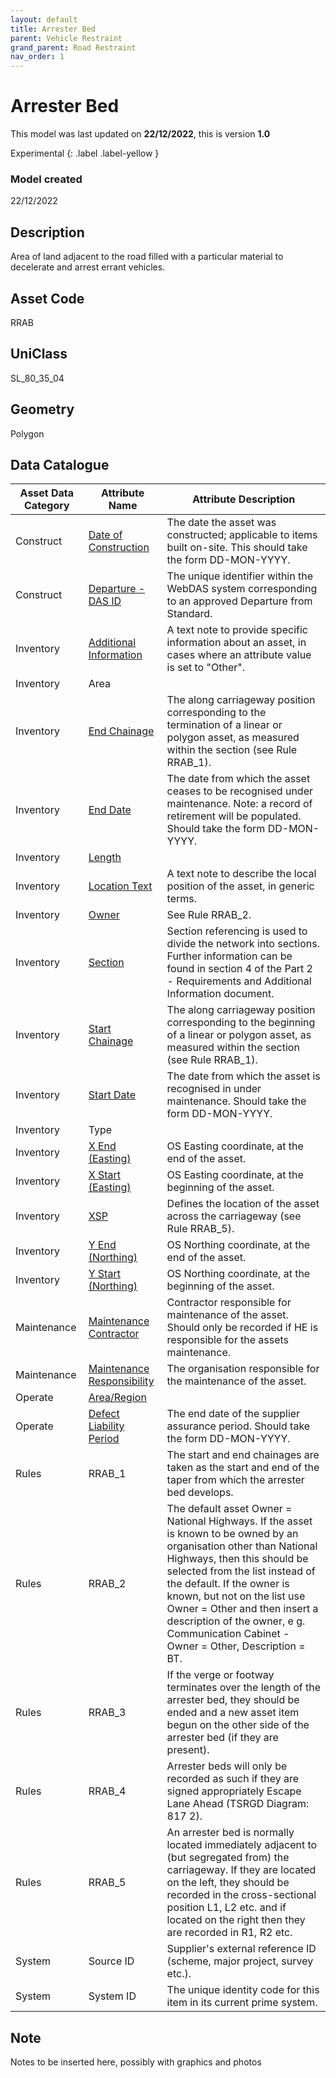 ```yaml
---
layout: default
title: Arrester Bed
parent: Vehicle Restraint
grand_parent: Road Restraint
nav_order: 1
---
```


# Arrester Bed
This model was last updated on **22/12/2022**, this is version **1.0**

Experimental
{: .label .label-yellow }

### Model created
22/12/2022

## Description
Area of land adjacent to the
road filled with a particular
material to decelerate and
arrest errant vehicles.

## Asset Code
RRAB

## UniClass
SL_80_35_04

## Geometry
Polygon

## Data Catalogue

| Asset Data Category     | Attribute Name     | Attribute Description                                                                                                                                                                                                                                                                                                                                                |
|-------------------------|----------------------------|---------------------------------------------------------------------------------------------------------------------------------------------------------------------------------------------------------------------------------------------------------------------------------------------------------------------------------------------------------------------------|
| Construct               | [Date of Construction](https://s-cox.github.io/ADMM_data_dictionary/docs/attribute/Dateofconstruction.html)       | The date the asset was constructed; applicable to items built on-site. This should take the form DD-MON-YYYY.                                                                                                                                                                                                                                                             |
| Construct               | [Departure - DAS ID](https://s-cox.github.io/ADMM_data_dictionary/docs/attribute/departure.html)         | The unique identifier within the WebDAS system corresponding to an approved Departure from Standard.                                                                                                                                                                                                                                                                      |
| Inventory               | [Additional Information](https://s-cox.github.io/ADMM_data_dictionary/docs/attribute/additonalinformation.html)     | A text note to provide specific information about an asset, in cases where an attribute value is set to "Other".                                                                                                                                                                                                                                                          |
| Inventory               | Area                       |                                                                                                                                                                                                                                                                                                                                                                           |
| Inventory               | [End Chainage](https://s-cox.github.io/ADMM_data_dictionary/docs/attribute/endchainage.html)               | The along carriageway position corresponding to the termination of a linear or polygon asset, as measured within the section (see Rule RRAB_1).                                                                                                                                                                                                                           |
| Inventory               | [End Date](https://s-cox.github.io/ADMM_data_dictionary/docs/attribute/enddate.html)                   | The date from which the asset ceases to be recognised under maintenance.  Note: a record of retirement will be populated. Should take the form DD-MON-YYYY.                                                                                                                                                                                                               |
| Inventory               | [Length](https://s-cox.github.io/ADMM_data_dictionary/docs/attribute/length.html)                     |                                                                                                                                                                                                                                                                                                                                                                           |
| Inventory               | [Location Text](https://s-cox.github.io/ADMM_data_dictionary/docs/attribute/locationtext.html)              | A text note to describe the local position of the asset, in generic terms.                                                                                                                                                                                                                                                                                                |
| Inventory               | [Owner](https://s-cox.github.io/ADMM_data_dictionary/docs/attribute/owner.html)                     | See Rule RRAB_2.                                                                                                                                                                                                                                                                                                                                                          |
| Inventory               | [Section](https://s-cox.github.io/ADMM_data_dictionary/docs/attribute/section.html)                    | Section referencing is used to divide the network into sections. Further information can be found in section 4 of the Part 2 - Requirements and Additional Information document.                                                                                                                                                                                          |
| Inventory               | [Start Chainage](https://s-cox.github.io/ADMM_data_dictionary/docs/attribute/startchainage.html)             | The along carriageway position corresponding to the beginning of a linear or polygon asset, as measured within the section (see Rule RRAB_1).                                                                                                                                                                                                                             |
| Inventory               | [Start Date](https://s-cox.github.io/ADMM_data_dictionary/docs/attribute/startdate.html)                 | The date from which the asset is recognised in under maintenance. Should take the form DD-MON-YYYY.                                                                                                                                                                                                                                                                       |
| Inventory               | Type                       |                                                                                                                                                                                                                                                                                                                                                                           |
| Inventory               | [X End (Easting)](https://s-cox.github.io/ADMM_data_dictionary/docs/attribute/xend_easting.html)            | OS Easting coordinate, at the end of the asset.                                                                                                                                                                                                                                                                                                                           |
| Inventory               | [X Start (Easting)](https://s-cox.github.io/ADMM_data_dictionary/docs/attribute/xstart_easting.html)          | OS Easting coordinate, at the beginning of the asset.                                                                                                                                                                                                                                                                                                                     |
| Inventory               | [XSP](https://s-cox.github.io/ADMM_data_dictionary/docs/attribute/xsp.html)                        | Defines the location of the asset across the carriageway (see Rule RRAB_5).                                                                                                                                                                                                                                                                                               |
| Inventory               | [Y End (Northing)](https://s-cox.github.io/ADMM_data_dictionary/docs/attribute/yend_northing.html)           | OS Northing coordinate, at the end of the asset.                                                                                                                                                                                                                                                                                                                          |
| Inventory               | [Y Start (Northing)](https://s-cox.github.io/ADMM_data_dictionary/docs/attribute/ystart_northing.html)         | OS Northing coordinate, at the beginning of the asset.                                                                                                                                                                                                                                                                                                                    |
| Maintenance             | [Maintenance Contractor](https://s-cox.github.io/ADMM_data_dictionary/docs/attribute/maintenancecontractor.html)     | Contractor responsible for maintenance of the asset. Should only be recorded if HE is responsible for the assets maintenance.                                                                                                                                                                                                                                             |
| Maintenance             | [Maintenance Responsibility](https://s-cox.github.io/ADMM_data_dictionary/docs/attribute/maintenanceresponsibilty.html)  | The organisation responsible for the maintenance of the asset.                                                                                                                                                                                                                                                                                                            |
| Operate                 | [Area/Region](https://s-cox.github.io/ADMM_data_dictionary/docs/attribute/area_region.html)                 |                                                                                                                                                                                                                                                                                                                                                                           |
| Operate                 | [Defect Liability Period](https://s-cox.github.io/ADMM_data_dictionary/docs/attribute/defectliabilityperiod.html)     | The end date of the supplier assurance period. Should take the form DD-MON-YYYY.                                                                                                                                                                                                                                                                                          |
| Rules                   | RRAB_1                     | The start and end chainages are taken as the start and end of the taper from which the arrester bed develops.                                                                                                                                                                                                                                                             |
| Rules                   | RRAB_2                     | The default asset Owner = National Highways. If the asset is known to be owned by an organisation other than National Highways, then this should be selected from the list instead of the default. If the owner is known, but not on the list use Owner = Other and then insert a description of the owner, e g. Communication Cabinet - Owner = Other, Description = BT. |
| Rules                   | RRAB_3                     | If the verge or footway terminates over the length of the arrester bed, they should be ended and a new asset item begun on the other side of the arrester bed (if they are present).                                                                                                                                                                                      |
| Rules                   | RRAB_4                     | Arrester beds will only be recorded as such if they are signed appropriately Escape Lane Ahead (TSRGD Diagram: 817 2).                                                                                                                                                                                                                                                    |
| Rules                   | RRAB_5                     | An arrester bed is normally located immediately adjacent to (but segregated from) the carriageway. If they are located on the left, they should be recorded in the cross-sectional position L1, L2 etc. and if located on the right then they are recorded in R1, R2 etc.                                                                                                 |
| System                  | Source ID                  | Supplier's external reference ID (scheme, major project, survey etc.).                                                                                                                                                                                                                                                                                                    |
| System                  | System ID                  | The unique identity code for this item in its current prime system.                                                                                                                                                                                                                                                                                                       |

## Note
Notes to be inserted here, possibly with graphics and photos
